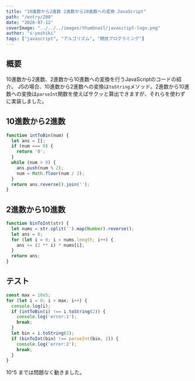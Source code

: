 ```yaml
---
title: "10進数から2進数 2進数から10進数への変換 JavaScript"
path: "/entry/200"
date: "2020-07-12"
coverImage: "../../../images/thumbnail/javascript-logo.png"
author: "s-yoshiki"
tags: ["javascript", "アルゴリズム", "競技プログラミング"]
---
```


## 概要

10進数から2進数、2進数から10進数への変換を行うJavaScriptのコードの紹介。
JSの場合、10進数から2進数への変換は`toString`メソッド。2進数から10進数への変換は`parseInt`関数を使えばサクッと算出できますが、それらを使わずに実装しました。

## 10進数から2進数

```js
function intToBin(num) {
  let ans = [];
  if (num === 0) {
    return '0';
  }
  while (num > 0) {
    ans.push(num % 2);
    num = Math.floor(num / 2);
  }
  return ans.reverse().join('');
}
```

## 2進数から10進数

```js
function binToInt(str) {
  let nums = str.split('').map(Number).reverse();
  let ans = 0;
  for (let i = 0; i < nums.length; i++) {
    ans += (2 ** i) * nums[i];
  }
  return ans;
}
```

## テスト

```js
const max = 10e5;
for (let i = 0; i < max; i++) {
  console.log(i);
  if (intToBin(i) !== i.toString(2)) {
    console.log('error:1');
    break;
  }
  let bin = i.toString(2);
  if (binToInt(bin) !== parseInt(bin, 2)) {
    console.log('error:2');
    break;
  }
}
```

10^5 までは問題なく動きました。
